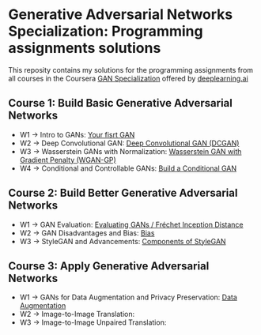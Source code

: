 # Generative Adversarial Networks Specialization: Programming assignments solutions
This reposity contains my solutions for the programming assignments from all courses in the Coursera [GAN Specialization](https://www.deeplearning.ai/program/generative-adversarial-networks-gans-specialization/) offered by [deeplearning.ai](https://www.deeplearning.ai/)

## Course 1: Build Basic Generative Adversarial Networks
  * W1 -> Intro to GANs: [Your fisrt GAN](https://github.com/RonaldoCD/Generative-Adversarial-Networks-GANS-Coursera/blob/main/Course%201%20-%20Build%20Basic%20Generative%20Adversarial%20Networks/Week%201/C1W1_Your_First_GAN.ipynb)
  * W2 -> Deep Convolutional GAN: [Deep Convolutional GAN (DCGAN)](https://github.com/RonaldoCD/Generative-Adversarial-Networks-GANS-Coursera/blob/main/Course%201%20-%20Build%20Basic%20Generative%20Adversarial%20Networks/Week%202/C1_W2_Assignment.ipynb)
  * W3 -> Wasserstein GANs with Normalization: [Wasserstein GAN with Gradient Penalty (WGAN-GP)](https://github.com/RonaldoCD/Generative-Adversarial-Networks-GANS-Coursera/blob/main/Course%201%20-%20Build%20Basic%20Generative%20Adversarial%20Networks/Week%203/C1W3_WGAN_GP.ipynb)
  * W4 -> Conditional and Controllable GANs: [Build a Conditional GAN](https://github.com/RonaldoCD/Generative-Adversarial-Networks-GANS-Coursera/blob/main/Course%201%20-%20Build%20Basic%20Generative%20Adversarial%20Networks/Week%204/C1W4A_Build_a_Conditional_GAN.ipynb)

## Course 2: Build Better Generative Adversarial Networks
  * W1 -> GAN Evaluation: [Evaluating GANs / Fréchet Inception Distance](https://github.com/RonaldoCD/Generative-Adversarial-Networks-GANS-Coursera/blob/main/Course%202%20-%20Built%20Better%20Generative%20Adversarial%20Networks/Week%201/C2W1_Assignment.ipynb)
  * W2 -> GAN Disadvantages and Bias: [Bias](https://github.com/RonaldoCD/Generative-Adversarial-Networks-GANS-Coursera/blob/main/Course%202%20-%20Built%20Better%20Generative%20Adversarial%20Networks/Week%202/C2W2_Assignment.ipynb)
  * W3 -> StyleGAN and Advancements: [Components of StyleGAN](https://github.com/RonaldoCD/Generative-Adversarial-Networks-GANS-Coursera/blob/main/Course%202%20-%20Built%20Better%20Generative%20Adversarial%20Networks/Week%203/C2W3_Assignment.ipynb)

## Course 3: Apply Generative Adversarial Networks
  * W1 -> GANs for Data Augmentation and Privacy Preservation: [Data Augmentation](https://github.com/RonaldoCD/Generative-Adversarial-Networks-GANS-Coursera/blob/main/Course%203%20-%20Apply%20Generative%20Adversarial%20Networks/Week%201/C3W1_Assignment.ipynb)
  * W2 -> Image-to-Image Translation: []()
  * W3 -> Image-to-Image Unpaired Translation: []()
